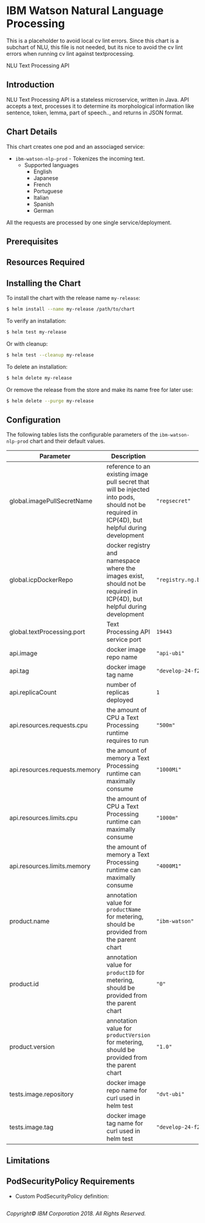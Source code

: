 # IBM Watson Natural Language Processing

This is a placeholder to avoid local cv lint errors.  Since this chart is a subchart of NLU, this file is not needed, but its nice to avoid the cv lint errors when running cv lint against textprocessing.

NLU Text Processing API

## Introduction

NLU Text Processing API is a stateless microservice, written in Java. API accepts a text, processes it to determine its morphological information like sentence, token, lemma, part of speech.., and returns in JSON format.

## Chart Details

This chart creates one pod and an associaged service:

- `ibm-watson-nlp-prod` - Tokenizes the incoming text.
  - Supported languages
    - English
    - Japanese
    - French
    - Portuguese
    - Italian
    - Spanish
    - German

All the requests are processed by one single service/deployment.

## Prerequisites
## Resources Required
## Installing the Chart

To install the chart with the release name `my-release`:

```bash
$ helm install --name my-release /path/to/chart
```

To verify an installation:

```bash
$ helm test my-release
```

Or with cleanup:

```bash
$ helm test --cleanup my-release
```

To delete an installation:

```bash
$ helm delete my-release
```

Or remove the release from the store and make its name free for later use:

```bash
$ helm delete --purge my-release
```

## Configuration

The following tables lists the configurable parameters of the `ibm-watson-nlp-prod` chart and their default values.

| Parameter                     | Description                                                                                                                                   | Default                                          |
| ----------------------------- | --------------------------------------------------------------------------------------------------------------------------------------------- | ------------------------------------------------ |
| global.imagePullSecretName    | reference to an existing image pull secret that will be injected into pods, should not be required in ICP(4D), but helpful during development | `"regsecret"`                                    |
| global.icpDockerRepo          | docker registry and namespace where the images exist, should not be required in ICP(4D), but helpful during development                       | `"registry.ng.bluemix.net/nlu_text_processing/"` |
| global.textProcessing.port    | Text Processing API service port                                                                                                              | `19443`                                          |
| api.image                     | docker image repo name                                                                                                                        | `"api-ubi"`                                      |
| api.tag                       | docker image tag name                                                                                                                         | `"develop-24-f24ff53"`                           |
| api.replicaCount              | number of replicas deployed                                                                                                                   | `1`                                              |
| api.resources.requests.cpu    | the amount of CPU a Text Processing runtime requires to run                                                                                   | `"500m"`                                         |
| api.resources.requests.memory | the amount of memory a Text Processing runtime can maximally consume                                                                          | `"1000Mi"`                                       |
| api.resources.limits.cpu      | the amount of CPU a Text Processing runtime can maximally consume                                                                             | `"1000m"`                                        |
| api.resources.limits.memory   | the amount of memory a Text Processing runtime can maximally consume                                                                          | `"4000M1"`                                       |
| product.name                  | annotation value for `productName` for metering, should be provided from the parent chart                                                     | `"ibm-watson"`                                   |
| product.id                    | annotation value for `productID` for metering, should be provided from the parent chart                                                       | `"0"`                                            |
| product.version               | annotation value for `productVersion` for metering, should be provided from the parent chart                                                  | `"1.0"`                                          |
| tests.image.repository        | docker image repo name for curl used in helm test                                                                                             | `"dvt-ubi"`                                      |
| tests.image.tag               | docker image tag name for curl used in helm test                                                                                              | `"develop-24-f24ff53"`                           |

## Limitations
## PodSecurityPolicy Requirements
- Custom PodSecurityPolicy definition:

```
```

  _Copyright©  IBM Corporation 2018. All Rights Reserved._
